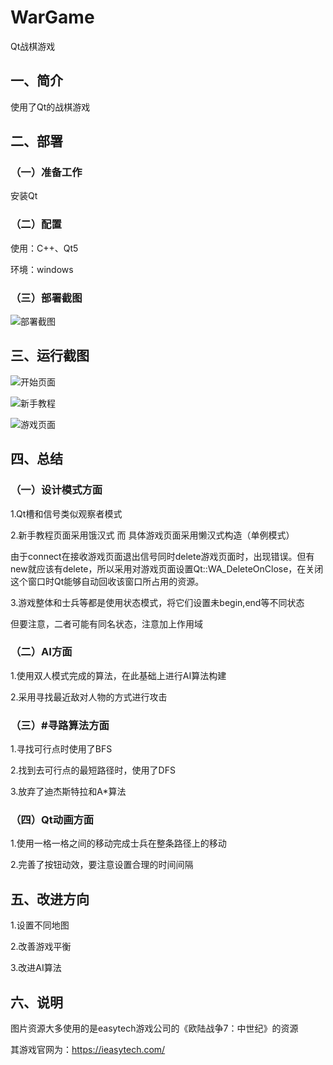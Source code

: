 # WarGame
Qt战棋游戏

## 一、简介

使用了Qt的战棋游戏

## 二、部署

### （一）准备工作

安装Qt

### （二）配置

使用：C++、Qt5

环境：windows

### （三）部署截图

![部署截图](https://github.com/imrewang/WarGame/blob/main/screenshot/%E9%83%A8%E7%BD%B2%E6%88%AA%E5%9B%BE.png?raw=true)

## 三、运行截图

![开始页面](https://github.com/imrewang/WarGame/blob/main/screenshot/%E5%BC%80%E5%A7%8B%E7%95%8C%E9%9D%A2.png?raw=true)

![新手教程](https://github.com/imrewang/WarGame/blob/main/screenshot/%E6%96%B0%E6%89%8B%E6%95%99%E7%A8%8B.png?raw=true)

![游戏页面](https://github.com/imrewang/WarGame/blob/main/screenshot/%E6%B8%B8%E6%88%8F%E7%95%8C%E9%9D%A2.png?raw=true)

## 四、总结

### （一）设计模式方面

1.Qt槽和信号类似观察者模式


2.新手教程页面采用饿汉式 而 具体游戏页面采用懒汉式构造（单例模式）

由于connect在接收游戏页面退出信号同时delete游戏页面时，出现错误。但有new就应该有delete，所以采用对游戏页面设置Qt::WA_DeleteOnClose，在关闭这个窗口时Qt能够自动回收该窗口所占用的资源。


3.游戏整体和士兵等都是使用状态模式，将它们设置未begin,end等不同状态

但要注意，二者可能有同名状态，注意加上作用域


### （二）AI方面

1.使用双人模式完成的算法，在此基础上进行AI算法构建


2.采用寻找最近敌对人物的方式进行攻击


### （三）#寻路算法方面

1.寻找可行点时使用了BFS


2.找到去可行点的最短路径时，使用了DFS


3.放弃了迪杰斯特拉和A*算法


### （四）Qt动画方面

1.使用一格一格之间的移动完成士兵在整条路径上的移动


2.完善了按钮动效，要注意设置合理的时间间隔


## 五、改进方向

1.设置不同地图


2.改善游戏平衡


3.改进AI算法


## 六、说明

图片资源大多使用的是easytech游戏公司的《欧陆战争7：中世纪》的资源

其游戏官网为：https://ieasytech.com/
